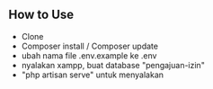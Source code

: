 ## How to Use
- Clone
- Composer install / Composer update
- ubah nama file .env.example ke .env
- nyalakan xampp, buat database "pengajuan-izin"
- "php artisan serve" untuk menyalakan
